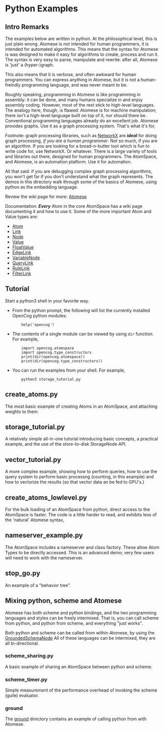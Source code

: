 # Python Examples

## Intro Remarks
The examples below are written in python. At the philosophical level,
this is just plain wrong. Atomese is not intended for human programmers,
it is intended for automated algorithms. This means that the syntax for
Atomese is was designed to make it easy for algorithms to create,
process and run it. The syntax is very easy to parse, manipulate
and rewrite: after all, Atomese is 'just' a (hyper-)graph.

This also means that it is verbose, and often awkward for human
programmers. You can express anything in Atomese, but it is not
a human-freindly programming language, and was never meant to be.

Roughly speaking, programming in Atomese is like programming in
assembly: it can be done, and many humans specialize in and enjoy
assembly coding. However, most of the rest stick to high-level
languages.  The analogy here, though, is flawed: Atomese is for
machine manipulation; there isn't a high-level language built on
top of it, nor should there be. Conventional programming languages
already do an excellent job. Atomese provides graphs. Use it as
a graph processing system.  That's what it's for,

Footnote: graph processing libraries, such as
[NetworkX](https://networkx.org/) are ***ideal*** for doing graph
processing, *if you are a human programmer*. Not so much, if you are
an algorithm. If you are looking for a bread-n-butter tool which
is fun to write code for, use NetworkX. Or whatever. There is a large
variety of tools and libraries out there, designed for human programmers.
The AtomSpace, and Atomese, is an automation platform. Use it for
automation.

All that said: if you are debugging complex graph processing algorithms,
you won't get far if you don't understand what the graph represents.
The demos in this directory walk through some of the basics of Atomese,
using python as the embedding language.

Review the wiki page for more:
[Atomese](https://wiki.opencog.org/w/Atomese)

Documentation: ***Every*** Atom in the core AtomSpace has a wiki page
documenting it and how to use it. Some of the more important Atom and
Value types are:
* [Atom](https://wiki.opencog.org/w/Atom)
* [Link](https://wiki.opencog.org/w/Link)
* [Node](https://wiki.opencog.org/w/Node)
* [Value](https://wiki.opencog.org/w/Value)
* [FloatValue](https://wiki.opencog.org/w/FloatValue)
* [EdgeLink](https://wiki.opencog.org/w/EdgeLink)
* [VariableNode](https://wiki.opencog.org/w/VariableNode)
* [QueryLink](https://wiki.opencog.org/w/QueryLink)
* [RuleLink](https://wiki.opencog.org/w/RuleLink)
* [FilterLink](https://wiki.opencog.org/w/FilterLink)

## Tutorial
Start a python3 shell in your favorite way.

* From the python prompt, the following will list the currently
  installed OpenCog python modules:
  ```
      help('opencog')
  ```

* The contents of a single module can be viewed by using `dir` function.
  For example,
  ```
      import opencog.atomspace
      import opencog.type_constructors
      print(dir(opencog.atomspace))
      print(dir(opencog.type_constructors))
  ```

* You can run the examples from your shell. For example,
  ```
      python3 storage_tutorial.py
  ```

## create_atoms.py
The most basic example of creating Atoms in an AtomSpace, and attaching
weights to them.

## storage_tutorial.py
A relatively simple all-in-one tutorial introducing basic concepts,
a practical example, and the use of the store-to-disk StorageNode API.

## vector_tutorial.py
A more complex example, showing how to perform queries, how to use the
query system to perform basic processng (counting, in this example) and
how to vectorize the results (so that vector data an be fed to GPU's.)

## create_atoms_lowlevel.py
For the bulk loading of an AtomSpace from python, direct access
to the AtomSpace is faster. The code is a little harder to read,
and exhibits less of the 'natural' Atomese syntax,

## nameserver_example.py
The AtomSpace includes a nameserver and class factory. These allow
Atom Types to be directly accessed. This is an advanced demo; very
few users will need to work with the nameserver.

## stop_go.py
An example of a "behavior tree".

## Mixing python, scheme and Atomese
Atomese has both scheme and python bindings, and the two programming
languages and styles can be freely intermixed. That is, you can call
scheme from python, and python from scheme, and everything "just works".

Both python and scheme can be called from within Atomese, by using
the [GroundedSchemaNode](https://wiki.opencog.org/w/GroundedSchemaNode)
All of these languages can be intermixed, they are all bi-directional.

### scheme_sharing.py
A basic example of sharing an AtomSpace between python and scheme.

### scheme_timer.py
Simple measurement of the performance overhead of invoking the scheme
(guile) evaluator.

### ground
The [ground](ground) directory contains an example of calling python
from with Atomese.
